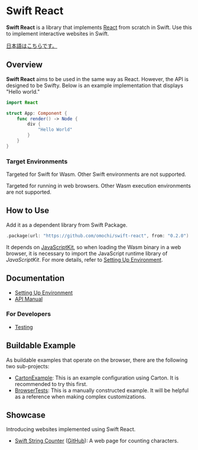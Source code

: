 # Swift React

**Swift React** is a library that implements [React](https://react.dev) from scratch in Swift. Use this to implement interactive websites in Swift.

[日本語はこちらです。](./README.ja.md)

## Overview

**Swift React** aims to be used in the same way as React. However, the API is designed to be Swifty. Below is an example implementation that displays "Hello world."

```swift
import React

struct App: Component {
    func render() -> Node {
        div {
            "Hello World"
        }
    }
}
```

### Target Environments

Targeted for Swift for Wasm. Other Swift environments are not supported.

Targeted for running in web browsers. Other Wasm execution environments are not supported.

## How to Use

Add it as a dependent library from Swift Package.

```swift
.package(url: "https://github.com/omochi/swift-react", from: "0.2.0")
```

It depends on [JavaScriptKit](https://github.com/swiftwasm/JavaScriptKit), so when loading the Wasm binary in a web browser, it is necessary to import the JavaScript runtime library of *JavaScriptKit*. For more details, refer to [Setting Up Environment](./docs/configure.md).

## Documentation

- [Setting Up Environment](./docs/configure.md)
- [API Manual](./docs/api.md)

### For Developers

- [Testing](./docs/testing.md)

## Buildable Example

As buildable examples that operate on the browser, there are the following two sub-projects:

- [CartonExample](./CartonExample): This is an example configuration using Carton. It is recommended to try this first.
- [BrowserTests](./BrowserTests): This is a manually constructed example. It will be helpful as a reference when making complex customizations.

## Showcase

Introducing websites implemented using Swift React.

- [Swift String Counter](https://omochi.github.io/swift-string-counter-web) ([GitHub](https://github.com/omochi/swift-string-counter-web)): A web page for counting characters.
